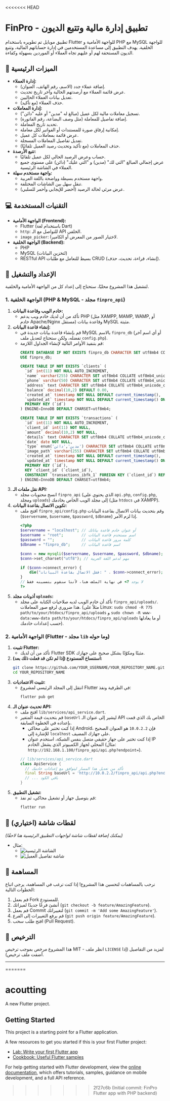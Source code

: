 <<<<<<< HEAD
# FinPro - تطبيق إدارة مالية وتتبع الديون

تطبيق موبايل تم تطويره باستخدام Flutter للواجهة الأمامية و PHP مع MySQL للواجهة الخلفية. يهدف التطبيق إلى مساعدة المستخدمين في إدارة حساباتهم المالية، وتتبع الديون المستحقة لهم أو عليهم تجاه العملاء أو الموردين بسهولة وكفاءة.

## 🌟 الميزات الرئيسية

*   **إدارة العملاء:**
    *   إضافة عملاء جدد (الاسم، رقم الهاتف، العنوان).
    *   عرض قائمة العملاء مع أرصدتهم الحالية وآخر تاريخ تحديث.
    *   تعديل بيانات العملاء الحاليين.
    *   حذف العملاء (مع تأكيد).
*   **إدارة المعاملات:**
    *   تسجيل معاملات مالية لكل عميل (مبالغ له "مدين" أو عليه "دائن").
    *   إضافة تفاصيل للمعاملة (مثل وصف البضاعة، رقم الفاتورة).
    *   تحديد تاريخ المعاملة.
    *   إمكانية إرفاق صورة للمستندات أو الفواتير لكل معاملة.
    *   عرض قائمة بمعاملات كل عميل.
    *   تعديل تفاصيل المعاملات المسجلة.
    *   حذف المعاملات (مع تأكيد وتحديث رصيد العميل تلقائيًا).
*   **تتبع الأرصدة:**
    *   حساب وعرض الرصيد الحالي لكل عميل تلقائيًا.
    *   عرض إجمالي المبالغ "التي لك" (مدين) و "التي عليك" (دائن) على مستوى جميع العملاء في الشاشة الرئيسية.
*   **واجهة مستخدم سهلة:**
    *   واجهة مستخدم بسيطة وواضحة باللغة العربية.
    *   تنقل سهل بين الشاشات المختلفة.
    *   عرض مرئي لحالة الرصيد (أخضر للإيجابي وأحمر للسلبي).

## 💻 التقنيات المستخدمة

*   **الواجهة الأمامية (Frontend):**
    *   Flutter (باستخدام لغة Dart)
    *   `http`: للتواصل مع الـ API الخلفي.
    *   `image_picker`: لاختيار الصور من المعرض أو الكاميرا.
*   **الواجهة الخلفية (Backend):**
    *   PHP
    *   MySQL (لتخزين البيانات)
    *   RESTful API بسيط للتعامل مع طلبات CRUD (إنشاء، قراءة، تحديث، حذف).

## 🚀 الإعداد والتشغيل

لتشغيل هذا المشروع محليًا، ستحتاج إلى إعداد كل من الواجهة الأمامية والخلفية.

### 1. الواجهة الخلفية (PHP & MySQL - مجلد `finpro_api`)

1.  **خادم الويب وقاعدة البيانات:**
    *   تأكد من أن لديك خادم ويب يدعم PHP (مثل XAMPP, MAMP, WAMP, أو خادم Apache/Nginx مستقل) وقاعدة بيانات MySQL مثبتة.
2.  **إنشاء قاعدة البيانات:**
    *   قم بإنشاء قاعدة بيانات جديدة في MySQL بالاسم `finpro_db` (أو أي اسم آخر تفضله، ولكن ستحتاج لتعديل ملف `config.php`).
    *   قم بتنفيذ الأوامر التالية لإنشاء الجداول اللازمة:
        ```sql
        CREATE DATABASE IF NOT EXISTS finpro_db CHARACTER SET utf8mb4 COLLATE utf8mb4_unicode_ci;
        USE finpro_db;

        CREATE TABLE IF NOT EXISTS `clients` (
          `id` int(11) NOT NULL AUTO_INCREMENT,
          `name` varchar(255) CHARACTER SET utf8mb4 COLLATE utf8mb4_unicode_ci NOT NULL,
          `phone` varchar(50) CHARACTER SET utf8mb4 COLLATE utf8mb4_unicode_ci DEFAULT NULL,
          `address` text CHARACTER SET utf8mb4 COLLATE utf8mb4_unicode_ci DEFAULT NULL,
          `balance` decimal(10,2) DEFAULT 0.00,
          `created_at` timestamp NOT NULL DEFAULT current_timestamp(),
          `updated_at` timestamp NOT NULL DEFAULT current_timestamp() ON UPDATE current_timestamp(),
          PRIMARY KEY (`id`)
        ) ENGINE=InnoDB DEFAULT CHARSET=utf8mb4;

        CREATE TABLE IF NOT EXISTS `transactions` (
          `id` int(11) NOT NULL AUTO_INCREMENT,
          `client_id` int(11) NOT NULL,
          `amount` decimal(10,2) NOT NULL,
          `details` text CHARACTER SET utf8mb4 COLLATE utf8mb4_unicode_ci DEFAULT NULL,
          `date` date NOT NULL,
          `type` enum('مدين','دائن') CHARACTER SET utf8mb4 COLLATE utf8mb4_unicode_ci NOT NULL,
          `image_path` varchar(255) CHARACTER SET utf8mb4 COLLATE utf8mb4_unicode_ci DEFAULT NULL,
          `created_at` timestamp NOT NULL DEFAULT current_timestamp(),
          `updated_at` timestamp NOT NULL DEFAULT current_timestamp() ON UPDATE current_timestamp(),
          PRIMARY KEY (`id`),
          KEY `client_id` (`client_id`),
          CONSTRAINT `transactions_ibfk_1` FOREIGN KEY (`client_id`) REFERENCES `clients` (`id`) ON DELETE CASCADE ON UPDATE CASCADE
        ) ENGINE=InnoDB DEFAULT CHARSET=utf8mb4;
        ```
3.  **نقل ملفات الـ API:**
    *   انسخ محتويات مجلد `finpro_api` (الذي يحتوي على `api.php`, `config.php`, ومجلد `uploads`) إلى مجلد الويب الخاص بخادمك (مثل `htdocs` في XAMPP).
4.  **تكوين الاتصال بقاعدة البيانات:**
    *   افتح ملف `finpro_api/config.php` وقم بتحديث بيانات الاتصال بقاعدة البيانات (`$servername`, `$username`, `$password`, `$dbname`) إذا لزم الأمر.
        ```php
        <?php
        $servername = "localhost"; // أو عنوان خادم قاعدة بياناتك
        $username = "root";        // اسم مستخدم قاعدة البيانات
        $password = "";            // كلمة مرور قاعدة البيانات
        $dbname = "finpro_db";     // اسم قاعدة البيانات

        $conn = new mysqli($servername, $username, $password, $dbname);
        $conn->set_charset("utf8"); // مهم لدعم اللغة العربية

        if ($conn->connect_error) {
            die("فشل الاتصال بقاعدة البيانات: " . $conn->connect_error);
        }
        // لا يوجد ?> في نهاية الملف هنا، لأننا سنقوم بتضمينه فقط
        ?>
        ```
5.  **أذونات مجلد `uploads`:**
    *   تأكد أن خادم الويب لديه صلاحيات الكتابة على مجلد `finpro_api/uploads/`. هذا ضروري لرفع صور المعاملات.
        (مثلاً على Linux: `sudo chmod -R 775 path/to/your/htdocs/finpro_api/uploads` و `sudo chown -R www-data:www-data path/to/your/htdocs/finpro_api/uploads` أو ما يعادلها حسب إعدادات خادمك).

### 2. الواجهة الأمامية (Flutter - مجلد `lib` وما حوله)

1.  **تثبيت Flutter:**
    *   تأكد من أن لديك Flutter SDK مثبتًا ومكوّنًا بشكل صحيح على جهازك.
2.  **استنساخ المستودع (إذا لم تكن قد فعلت ذلك بعد):**
    ```bash
    git clone https://github.com/YOUR_USERNAME/YOUR_REPOSITORY_NAME.git
    cd YOUR_REPOSITORY_NAME
    ```
3.  **تثبيت الاعتماديات:**
    *   انتقل إلى المجلد الرئيسي لمشروع Flutter في الطرفية ونفذ:
        ```bash
        flutter pub get
        ```
4.  **تحديث عنوان الـ API:**
    *   افتح ملف `lib/services/api_service.dart`.
    *   قم بتحديث قيمة المتغير `baseUrl` ليشير إلى عنوان الـ API الخاص بك الذي قمت بإعداده في الخطوة السابقة.
        *   إذا كنت تختبر على محاكي Android، فإن `10.0.2.2` هو العنوان الصحيح للإشارة إلى `localhost` على جهازك المضيف.
        *   إذا كنت تختبر على جهاز حقيقي متصل بنفس الشبكة، استخدم عنوان IP المحلي لجهاز الكمبيوتر الذي يشغل الخادم (مثال: `http://192.168.1.100/finpro_api/api.php?endpoint=`).
        ```dart
        // lib/services/api_service.dart
        class ApiService {
          // تأكد من تعديل هذا المسار ليتوافق مع إعدادات خادمك
          final String baseUrl = 'http://10.0.2.2/finpro_api/api.php?endpoint=';
          // ... باقي الكود
        }
        ```
5.  **تشغيل التطبيق:**
    *   قم بتوصيل جهاز أو تشغيل محاكي، ثم نفذ:
        ```bash
        flutter run
        ```

## 📸 لقطات شاشة (اختياري)

*(يمكنك إضافة لقطات شاشة لواجهات التطبيق الرئيسية هنا لاحقًا)*

*   مثال:
    *   ![الشاشة الرئيسية](link_to_screenshot_1.png)
    *   ![شاشة تفاصيل العميل](link_to_screenshot_2.png)

## 🤝 المساهمة

نرحب بالمساهمات لتحسين هذا المشروع! إذا كنت ترغب في المساهمة، يرجى اتباع الخطوات التالية:
1.  قم بعمل Fork للمستودع.
2.  أنشئ فرعًا جديدًا لميزاتك (`git checkout -b feature/AmazingFeature`).
3.  قم بعمل Commit لتغييراتك (`git commit -m 'Add some AmazingFeature'`).
4.  قم برفع التغييرات إلى الفرع (`git push origin feature/AmazingFeature`).
5.  افتح طلب سحب (Pull Request).

## 📜 الترخيص

هذا المشروع مرخص بموجب ترخيص MIT - انظر ملف `LICENSE` لمزيد من التفاصيل (إذا أضفت ملف ترخيص).

---
=======
# acoutting

A new Flutter project.

## Getting Started

This project is a starting point for a Flutter application.

A few resources to get you started if this is your first Flutter project:

- [Lab: Write your first Flutter app](https://docs.flutter.dev/get-started/codelab)
- [Cookbook: Useful Flutter samples](https://docs.flutter.dev/cookbook)

For help getting started with Flutter development, view the
[online documentation](https://docs.flutter.dev/), which offers tutorials,
samples, guidance on mobile development, and a full API reference.
>>>>>>> 2f27c6b (Initial commit: FinPro Flutter app with PHP backend)
